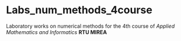 # Labs_num_methods_4course
Laboratory works on numerical methods for the 4th course of *Applied Mathematics and Informatics* **RTU MIREA**
